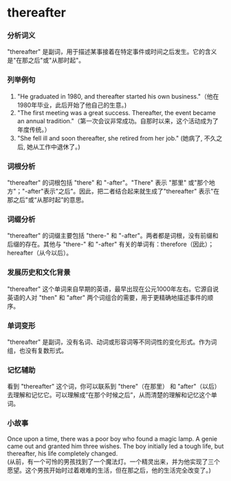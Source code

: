 # thereafter

### 分析词义

  

"thereafter" 是副词，用于描述某事接着在特定事件或时间之后发生。它的含义是"在那之后"或"从那时起"。

  

### 列举例句

  

1.  "He graduated in 1980, and thereafter started his own business."（他在1980年毕业，此后开始了他自己的生意。)
2.  "The first meeting was a great success. Thereafter, the event became an annual tradition."（第一次会议非常成功。自那时以来，这个活动成为了年度传统。）
3.  "She fell ill and soon thereafter, she retired from her job." (她病了, 不久之后, 她从工作中退休了。)

  

### 词根分析

  

"thereafter" 的词根包括 "there" 和 "-after"。"There" 表示 "那里" 或"那个地方"；"-after"表示"之后"。因此，把二者结合起来就生成了"thereafter" 表示"在那之后"或“从那时起”的意思。

  

### 词缀分析

  

"thereafter" 的词缀主要包括 "there-" 和 "-after"。两者都是词根，没有前缀和后缀的存在。其他与 "there-" 和 "-after" 有关的单词有：therefore（因此）；hereafter（从今以后）。

  

### 发展历史和文化背景

  

"thereafter" 这个单词来自早期的英语，最早出现在公元1000年左右。它源自说英语的人对 "then" 和 "after" 两个词组合的需要，用于更精确地描述事件的顺序。

  

### 单词变形

  

"thereafter" 是副词，没有名词、动词或形容词等不同词性的变化形式。作为词组，也没有复数形式。

  

### 记忆辅助

  

看到 "thereafter" 这个词，你可以联系到 "there"（在那里） 和 "after"（以后）去理解和记忆它。可以理解成“在那个时候之后”，从而清楚的理解和记忆这个单词。

  

### 小故事

  

Once upon a time, there was a poor boy who found a magic lamp. A genie came out and granted him three wishes. The boy initially led a tough life, but thereafter, his life completely changed.  
(从前，有一个可怜的男孩找到了一个魔法灯。一个精灵出来，并为他实现了三个愿望。这个男孩开始时过着艰难的生活，但在那之后，他的生活完全改变了。)
